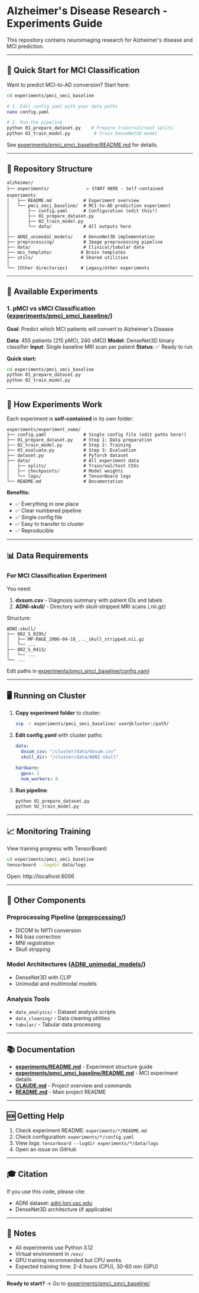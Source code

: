 # Alzheimer's Disease Research - Experiments Guide

This repository contains neuroimaging research for Alzheimer's disease and MCI prediction.

---

## 🚀 Quick Start for MCI Classification

Want to predict MCI-to-AD conversion? Start here:

```bash
cd experiments/pmci_smci_baseline

# 1. Edit config.yaml with your data paths
nano config.yaml

# 2. Run the pipeline
python 01_prepare_dataset.py    # Prepare train/val/test splits
python 02_train_model.py         # Train DenseNet3D model
```

See [experiments/pmci_smci_baseline/README.md](experiments/pmci_smci_baseline/README.md) for details.

---

## 📂 Repository Structure

```
alzheimer/
├── experiments/              ⭐ START HERE - Self-contained experiments
│   ├── README.md            # Experiment overview
│   └── pmci_smci_baseline/  # MCI-to-AD prediction experiment
│       ├── config.yaml      # Configuration (edit this!)
│       ├── 01_prepare_dataset.py
│       ├── 02_train_model.py
│       └── data/            # All outputs here
│
├── ADNI_unimodal_models/    # DenseNet3D implementation
├── preprocessing/           # Image preprocessing pipeline
├── data/                    # Clinical/tabular data
├── mni_template/           # Brain templates
├── utils/                  # Shared utilities
│
└── [Other directories]     # Legacy/other experiments
```

---

## 🎯 Available Experiments

### 1. **pMCI vs sMCI Classification** ([experiments/pmci_smci_baseline/](experiments/pmci_smci_baseline/))

**Goal**: Predict which MCI patients will convert to Alzheimer's Disease

**Data**: 455 patients (215 pMCI, 240 sMCI)
**Model**: DenseNet3D binary classifier
**Input**: Single baseline MRI scan per patient
**Status**: ✅ Ready to run

**Quick start:**
```bash
cd experiments/pmci_smci_baseline
python 01_prepare_dataset.py
python 02_train_model.py
```

---

## 🔧 How Experiments Work

Each experiment is **self-contained** in its own folder:

```
experiments/experiment_name/
├── config.yaml              # Single config file (edit paths here!)
├── 01_prepare_dataset.py    # Step 1: Data preparation
├── 02_train_model.py        # Step 2: Training
├── 03_evaluate.py           # Step 3: Evaluation
├── dataset.py               # PyTorch dataset
├── data/                    # All experiment data
│   ├── splits/              # Train/val/test CSVs
│   ├── checkpoints/         # Model weights
│   └── logs/                # TensorBoard logs
└── README.md                # Documentation
```

**Benefits:**
- ✅ Everything in one place
- ✅ Clear numbered pipeline
- ✅ Single config file
- ✅ Easy to transfer to cluster
- ✅ Reproducible

---

## 📊 Data Requirements

### For MCI Classification Experiment

You need:
1. **dxsum.csv** - Diagnosis summary with patient IDs and labels
2. **ADNI-skull/** - Directory with skull-stripped MRI scans (.nii.gz)

Structure:
```
ADNI-skull/
├── 002_S_0295/
│   ├── MP-RAGE_2006-04-18_..._skull_stripped.nii.gz
│   └── ...
├── 002_S_0413/
│   └── ...
└── ...
```

Edit paths in [experiments/pmci_smci_baseline/config.yaml](experiments/pmci_smci_baseline/config.yaml)

---

## 🖥️ Running on Cluster

1. **Copy experiment folder** to cluster:
   ```bash
   scp -r experiments/pmci_smci_baseline/ user@cluster:/path/
   ```

2. **Edit config.yaml** with cluster paths:
   ```yaml
   data:
     dxsum_csv: "/cluster/data/dxsum.csv"
     skull_dir: "/cluster/data/ADNI-skull"

   hardware:
     gpus: 1
     num_workers: 8
   ```

3. **Run pipeline**:
   ```bash
   python 01_prepare_dataset.py
   python 02_train_model.py
   ```

---

## 📈 Monitoring Training

View training progress with TensorBoard:

```bash
cd experiments/pmci_smci_baseline
tensorboard --logdir data/logs
```

Open: http://localhost:6006

---

## 🔬 Other Components

### Preprocessing Pipeline ([preprocessing/](preprocessing/))
- DICOM to NIfTI conversion
- N4 bias correction
- MNI registration
- Skull stripping

### Model Architectures ([ADNI_unimodal_models/](ADNI_unimodal_models/))
- DenseNet3D with CLIP
- Unimodal and multimodal models

### Analysis Tools
- `data_analysis/` - Dataset analysis scripts
- `data_cleaning/` - Data cleaning utilities
- `tabular/` - Tabular data processing

---

## 📚 Documentation

- **[experiments/README.md](experiments/README.md)** - Experiment structure guide
- **[experiments/pmci_smci_baseline/README.md](experiments/pmci_smci_baseline/README.md)** - MCI experiment details
- **[CLAUDE.md](CLAUDE.md)** - Project overview and commands
- **[README.md](README.md)** - Main project README

---

## 🆘 Getting Help

1. Check experiment README: `experiments/*/README.md`
2. Check configuration: `experiments/*/config.yaml`
3. View logs: `tensorboard --logdir experiments/*/data/logs`
4. Open an issue on GitHub

---

## 🎓 Citation

If you use this code, please cite:
- ADNI dataset: [adni.loni.usc.edu](http://adni.loni.usc.edu)
- DenseNet3D architecture (if applicable)

---

## 📝 Notes

- All experiments use Python 3.12
- Virtual environment in `/env/`
- GPU training recommended but CPU works
- Expected training time: 2-4 hours (CPU), 30-60 min (GPU)

---

**Ready to start?** → Go to [experiments/pmci_smci_baseline/](experiments/pmci_smci_baseline/)
